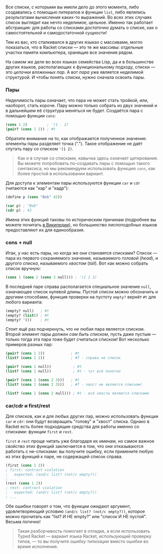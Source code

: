 
Все списки, с которыми вы имели дело до этого момента, либо создавались с помощью литералов и функции `list`, либо являлись результатами вычисления каких-то выражений. Во всех этих случаях список выглядит как нечто неделимое, цельное. Именно так работает абстракция: для работы со списками *достаточно* думать о списке, как о самостоятельной и самодостаточной сущности!

Тем из вас, кто сталкивался в других языках с массивами, могло показаться, что в Racket списки — это те же массивы: отдельные участки памяти компьютера, хранящие все значения рядом.

На самом же деле во всех языках семейства Lisp, да и в большинстве других языков, располагающих к функциональному подходу, списки — это *цепочки вложенных пар*. А вот *пара* уже является неделимой структурой. И чтобы понять списки, нужно сначала освоить пары.

### Пары

Неделимость пары означает, что пара не может стать тройкой, или, наоборот, стать короче. Пару можно только собрать из двух значений и в дальнейшем её структура меняться не будет. Создаётся пара с помощью функции `cons`:

```scheme
(cons 1 2)         ; '(1 . 2)
(pair? (cons 1 2)) ; #t
```

Обратите внимание на то, как отображается полученное значение: элементы пары разделяет точка ("."). Такое отображение не даёт спутать пару со списком `'(1 2)`.

> Как и в случае со списками, кавычка здесь означает цитирование. Вы можете попробовать по-создавать пары с помощью такого синтаксиса, но мы рекомендуем использовать функцию `cons`, как более простой в использовании вариант.

Для доступа к элементам пары используются функции `car` и `cdr` (читаются как "кар" и "кадр"):

```scheme
(define p (cons "Bob" 42))

(car p) ; "Bob"
(cdr p) ; 42
```

Имена этих функций таковы по историческим причинам (подробнее вы можете почитать [в Википедии](https://ru.wikipedia.org/wiki/%D0%9B%D0%B8%D1%81%D0%BF#%D0%91%D0%B0%D0%B7%D0%BE%D0%B2%D1%8B%D0%B5_%D1%81%D0%B8%D0%BC%D0%B2%D0%BE%D0%BB%D1%8B,_%D0%BE%D0%BF%D0%B5%D1%80%D0%B0%D1%82%D0%BE%D1%80%D1%8B_%D0%B8_%D1%84%D1%83%D0%BD%D0%BA%D1%86%D0%B8%D0%B8)), но большинство лиспоподобных языков предоставляют их для единообразия.

### cons + null

Итак, у нас есть пары, но когда же они становятся списками? Список — пара из первого сохраняемого значения, называемого *головой* (*head*), и *другого списка*, называемого *хвостом* (*tail*). Вот как можно собрать список вручную:

```scheme
(cons 1 (cons 2 (cons 3 null))) ; '(1 2 3)
```

В последней паре справа располагается специальное значение `null`, означающее список нулевой длины. Пустой список можно обозначить и другими способами, функция проверки на пустоту `empty?` вернёт `#t` для любого варианта:

```scheme
(empty? null)   ; #t
(empty? (list)) ; #t
(empty? '())    ; #t
```

Стоит ещё раз подчеркнуть, что не любая пара является списком. Второй элемент пары *должен сам быть списком*, пусть даже пустым — только тогда эта пара тоже будет считаться списком! Вот несколько примеров разных пар:

```scheme
(pair? (cons 1 2))            ; #t
(list? (cons 1 2))            ; #f - справа не список

(pair? (cons 1 null))          ; #t
(list? (cons 1 null))          ; #t - тут всё понятно

(pair? (cons 1 (cons 2 3)))   ; #t
(list? (cons 1 (cons 2 3)))   ; #f - хвост не является списком!

(list? (cons 1 (cons 2 null))) ; #t - всё хвосты являются списками
```

### car/cdr и first/rest

Для списков, как и для любых других пар, можно использовать функции `car` и `cdr`: они будут возвращать "голову" и "хвост" списка. Однако в Racket есть более подходящие средства для работы именно со списками: функции `first` и `rest`.

`first` и `rest` проще читать уже благодаря их именам, но самое важное свойство этих функций заключается в том, что они отказываются работать с не-списками: вы получите ошибку, если примените любую из этих функций к паре, не содержащей список справа.

```scheme
(first (cons 1 2))
; first: contract violation
;   expected: (and/c list? (not/c empty?))
; ...
(rest (cons 1 2))
; rest: contract violation
;   expected: (and/c list? (not/c empty?))
; ...
```

Обе ошибки говорят о том, что функции ожидают аргумент, удовлетворяющий условию `(and/c list? (not/c empty?))`, которое можно прочитать как "list? И НЕ empty?" или "список И НЕ пустой". Весьма логично!

> Такая разборчивость помогает в отладке, а если использовать Typed Racket — вариант языка Racket, использующий проверку типов, — то вы получите *ошибку типизации* вместо ошибки во время исполнения.
